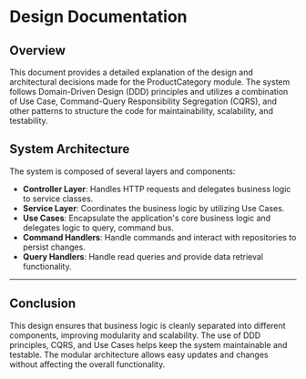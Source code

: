 # Design Documentation
## Overview
This document provides a detailed explanation of the design and architectural decisions made for the ProductCategory module. The system follows Domain-Driven Design (DDD) principles and utilizes a combination of Use Case, Command-Query Responsibility Segregation (CQRS), and other patterns to structure the code for maintainability, scalability, and testability.

## System Architecture
The system is composed of several layers and components:

- **Controller Layer**: Handles HTTP requests and delegates business logic to service classes.
- **Service Layer**: Coordinates the business logic by utilizing Use Cases.
- **Use Cases**: Encapsulate the application's core business logic and delegates logic to query, command bus.
- **Command Handlers**: Handle commands and interact with repositories to persist changes.
- **Query Handlers**: Handle read queries and provide data retrieval functionality.

---

## Conclusion
This design ensures that business logic is cleanly separated into different components, improving modularity and scalability. The use of DDD principles, CQRS, and Use Cases helps keep the system maintainable and testable. The modular architecture allows easy updates and changes without affecting the overall functionality.
